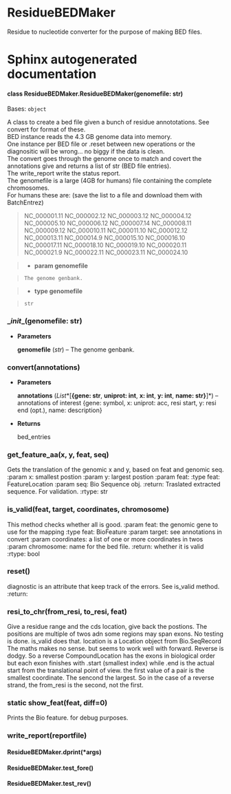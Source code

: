 # ResidueBEDMaker
Residue to nucleotide converter for the purpose of making BED files.

# Sphinx autogenerated documentation

#### class ResidueBEDMaker.ResidueBEDMaker(genomefile: str)
Bases: `object`

A class to create a bed file given a bunch of residue annototations. See convert for format of these.             
BED instance reads the 4.3 GB genome data into memory.             
One instance per BED file or .reset between new operations or the diagnositic will be wrong… no biggy if the data is clean.             
The convert goes through the genome once to match and covert the annotations give and returns a list of str (BED file entries).             
The write_report write the status report.             
The genomefile is a large (4GB for humans) file containing the complete chromosomes.             
For humans these are: (save the list to a file and download them with BatchEntrez)             

> NC_000001.11
> NC_000002.12
> NC_000003.12
> NC_000004.12
> NC_000005.10
> NC_000006.12
> NC_000007.14
> NC_000008.11
> NC_000009.12
> NC_000010.11
> NC_000011.10
> NC_000012.12
> NC_000013.11
> NC_000014.9
> NC_000015.10
> NC_000016.10
> NC_000017.11
> NC_000018.10
> NC_000019.10
> NC_000020.11
> NC_000021.9
> NC_000022.11
> NC_000023.11
> NC_000024.10


> * **param genomefile**

>     The genome genbank.



> * **type genomefile**

>     str



### \__init__(genomefile: str)

* **Parameters**

    **genomefile** (*str*) – The genome genbank.



### convert(annotations)

* **Parameters**

    **annotations** (*List**[**{gene: str**, **uniprot: int**, **x: int**, **y: int**, **name: str}**]*) – annotations of interest {gene: symbol, x: uniprot: acc, resi start, y: resi end (opt.), name: description}



* **Returns**

    bed_entries



### get_feature_aa(x, y, feat, seq)
Gets the translation of the genomic x and y, based on feat and genomic seq.
:param x: smallest postion
:param y: largest postion
:param feat:
:type feat: FeatureLocation
:param seq: Bio Sequence obj.
:return: Traslated extracted sequence. For validation.
:rtype: str


### is_valid(feat, target, coordinates, chromosome)
This method checks whether all is good.
:param feat: the genomic gene to use for the mapping
:type feat: BioFeature
:param target: see annotations in convert
:param coordinates: a list of one or more coordinates in twos
:param chromosome: name for the bed file.
:return: whether it is valid
:rtype: bool


### reset()
diagnostic is an attribute that keep track of the errors. See is_valid method.
:return:

### resi_to_chr(from_resi, to_resi, feat)
Give a residue range and the cds location, give back the postions.
The positions are multiple of twos adn some regions may span exons.
No testing is done. is_valid does that.
location is a Location object from Bio.SeqRecord
The maths makes no sense. but seems to work well with forward.
Reverse is dodgy. So a reverse CompoundLocation has the exons in biological order
but each exon finishes with .start (smallest index) while .end is the actual start from the translational point of view.
the first value of a pair is the smallest coordinate. The sencond the largest. So in the case of a reverse strand,
the from_resi is the second, not the first.


### static show_feat(feat, diff=0)
Prints the Bio feature. for debug purposes.


### write_report(reportfile)

#### ResidueBEDMaker.dprint(\*args)

#### ResidueBEDMaker.test_fore()

#### ResidueBEDMaker.test_rev()
